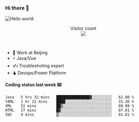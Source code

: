 ### Hi there 👋

<img src="https://raw.githubusercontent.com/sagar-viradiya/sagar-viradiya/master/resources/banner.png" alt="Hello world">
<p align="center"> 
  Visitor count<br/>
  <img src="https://profile-counter.glitch.me/youszoe/count.svg" />
</p>
<br/>

- 🍻 Work at Beijing 
- ⚡  Java/Vue
- ✍️  Troubleshoting expert
- ♟  Devops/Power Platform 

#### Coding status last week ⌨️

<!--START_SECTION:waka-->
```text
Java   5 hrs 32 mins   ███████████████▓░░░░░░░░░   62.00 % 
YAML   1 hr 22 mins    ████░░░░░░░░░░░░░░░░░░░░░   15.36 % 
XML    52 mins         ██▒░░░░░░░░░░░░░░░░░░░░░░   09.89 % 
HTML   37 mins         █▓░░░░░░░░░░░░░░░░░░░░░░░   07.01 % 
INI    9 mins          ▒░░░░░░░░░░░░░░░░░░░░░░░░   01.81 % 
```
<!--END_SECTION:waka-->

<br/>
<center><img src="http://ghchart.rshah.org/409ba5/yousazoe" alt="" /></center>


